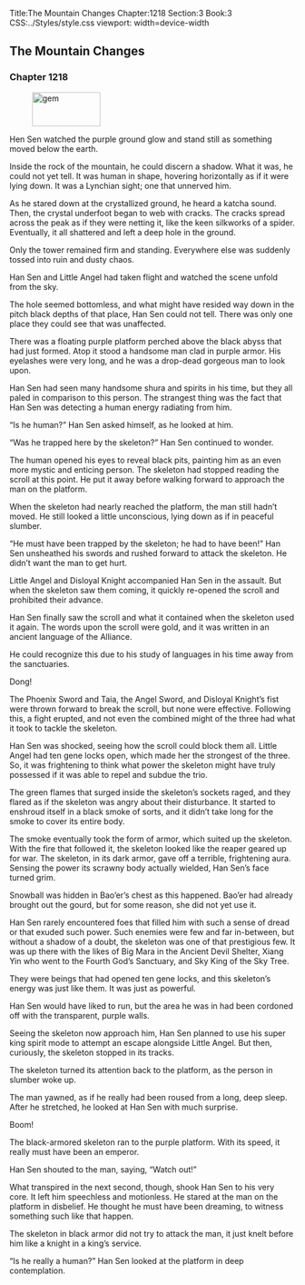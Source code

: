 Title:The Mountain Changes 
Chapter:1218 
Section:3 
Book:3 
CSS:../Styles/style.css 
viewport: width=device-width
  
## The Mountain Changes
### Chapter 1218
  
<figure>
	<img src="../Images/gem.gif" alt="gem" id="gem" width="120" height="60" />
</figure>
  

  
Hen Sen watched the purple ground glow and stand still as something moved below the earth.

Inside the rock of the mountain, he could discern a shadow. What it was, he could not yet tell. It was human in shape, hovering horizontally as if it were lying down. It was a Lynchian sight; one that unnerved him.

As he stared down at the crystallized ground, he heard a katcha sound. Then, the crystal underfoot began to web with cracks. The cracks spread across the peak as if they were netting it, like the keen silkworks of a spider. Eventually, it all shattered and left a deep hole in the ground.

Only the tower remained firm and standing. Everywhere else was suddenly tossed into ruin and dusty chaos.

Han Sen and Little Angel had taken flight and watched the scene unfold from the sky.

The hole seemed bottomless, and what might have resided way down in the pitch black depths of that place, Han Sen could not tell. There was only one place they could see that was unaffected.

There was a floating purple platform perched above the black abyss that had just formed. Atop it stood a handsome man clad in purple armor. His eyelashes were very long, and he was a drop-dead gorgeous man to look upon.

Han Sen had seen many handsome shura and spirits in his time, but they all paled in comparison to this person. The strangest thing was the fact that Han Sen was detecting a human energy radiating from him.

“Is he human?” Han Sen asked himself, as he looked at him.

“Was he trapped here by the skeleton?” Han Sen continued to wonder.

The human opened his eyes to reveal black pits, painting him as an even more mystic and enticing person. The skeleton had stopped reading the scroll at this point. He put it away before walking forward to approach the man on the platform.

When the skeleton had nearly reached the platform, the man still hadn’t moved. He still looked a little unconscious, lying down as if in peaceful slumber.

“He must have been trapped by the skeleton; he had to have been!” Han Sen unsheathed his swords and rushed forward to attack the skeleton. He didn’t want the man to get hurt.

Little Angel and Disloyal Knight accompanied Han Sen in the assault. But when the skeleton saw them coming, it quickly re-opened the scroll and prohibited their advance.

Han Sen finally saw the scroll and what it contained when the skeleton used it again. The words upon the scroll were gold, and it was written in an ancient language of the Alliance.

He could recognize this due to his study of languages in his time away from the sanctuaries.

Dong!

The Phoenix Sword and Taia, the Angel Sword, and Disloyal Knight’s fist were thrown forward to break the scroll, but none were effective. Following this, a fight erupted, and not even the combined might of the three had what it took to tackle the skeleton.

Han Sen was shocked, seeing how the scroll could block them all. Little Angel had ten gene locks open, which made her the strongest of the three. So, it was frightening to think what power the skeleton might have truly possessed if it was able to repel and subdue the trio.

The green flames that surged inside the skeleton’s sockets raged, and they flared as if the skeleton was angry about their disturbance. It started to enshroud itself in a black smoke of sorts, and it didn’t take long for the smoke to cover its entire body.

The smoke eventually took the form of armor, which suited up the skeleton. With the fire that followed it, the skeleton looked like the reaper geared up for war. The skeleton, in its dark armor, gave off a terrible, frightening aura. Sensing the power its scrawny body actually wielded, Han Sen’s face turned grim.

Snowball was hidden in Bao’er’s chest as this happened. Bao’er had already brought out the gourd, but for some reason, she did not yet use it.

Han Sen rarely encountered foes that filled him with such a sense of dread or that exuded such power. Such enemies were few and far in-between, but without a shadow of a doubt, the skeleton was one of that prestigious few. It was up there with the likes of Big Mara in the Ancient Devil Shelter, Xiang Yin who went to the Fourth God’s Sanctuary, and Sky King of the Sky Tree.

They were beings that had opened ten gene locks, and this skeleton’s energy was just like them. It was just as powerful.

Han Sen would have liked to run, but the area he was in had been cordoned off with the transparent, purple walls.

Seeing the skeleton now approach him, Han Sen planned to use his super king spirit mode to attempt an escape alongside Little Angel. But then, curiously, the skeleton stopped in its tracks.

The skeleton turned its attention back to the platform, as the person in slumber woke up.

The man yawned, as if he really had been roused from a long, deep sleep. After he stretched, he looked at Han Sen with much surprise.

Boom!

The black-armored skeleton ran to the purple platform. With its speed, it really must have been an emperor.

Han Sen shouted to the man, saying, “Watch out!”

What transpired in the next second, though, shook Han Sen to his very core. It left him speechless and motionless. He stared at the man on the platform in disbelief. He thought he must have been dreaming, to witness something such like that happen.

The skeleton in black armor did not try to attack the man, it just knelt before him like a knight in a king’s service.

“Is he really a human?” Han Sen looked at the platform in deep contemplation.